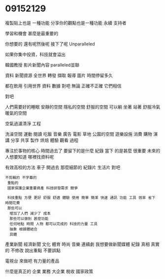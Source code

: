 # 09152129
複製貼上也是 一種功能
分享你的觀點也是一種功能
永續 支持者

學習和機會
甚麼是最重要的

你想要的
還有呢然後呢
接下了呢
Unparalleled

如果你集中投資，科技就會溢出

韓國教授 影片新聞內容
paralleled並聯


資料
新聞資源
全世界 轉發 擷取 報導 圖片 時間停留多久

都在飲用
引用世界 資料 數據 對吧
無論 正確不正確
它們相信 

對吧


人們需要好的睡眠
安靜的空間
隱私的空間
舒服的空間
可以躺 坐著 站著 舒服冷氣 暖氣的空間 

空氣過濾清淨 工程

洗澡空間
運動 閱讀 吃飯 音樂 廣告 電影 草地 公園的空間
遊樂設施 消費 購物 演講 分享 共享 製作 烘焙 體驗 觀看 過程

專注於事物的核心
時間過去了
 要留下的是什麼
  紀錄 當下 的是甚麼
  很重要
  未來的人想要知道
   哪裡找資料呢

   有效高校的方法 車子 開過去
    那麼細節的 紀錄片 生活片
    對吧

    不剪輯的 不字幕的
     重點的
     國家保護企業重要資產 科技研發需求 競爭

     科技重點 方便 更好 舒服 舒適 體驗 使用 簡單 簡潔 快速 通訊 功能 工具 效率 省下 時間花費
     那些可以
      增加了人們 減少了 成本
      那些可以做到 甚麼功能
      任何地點 時間 人物 都可以完成的 科技的力量 工具
      抽象 根據體結合
      具體
產業新聞 經濟新聞 文化 體育 時尚 音樂 連續劇
我想要做新聞媒體 紀錄 真相 真實的 不修改 說出重點 不要誤點

電視台 來做吧
 有力量的產品
  
什麼是真正的 企業 業務
大企業 
稅收 國家政策

